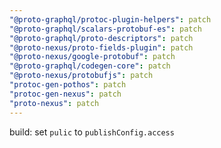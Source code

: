 ```yaml
---
"@proto-graphql/protoc-plugin-helpers": patch
"@proto-graphql/scalars-protobuf-es": patch
"@proto-graphql/proto-descriptors": patch
"@proto-nexus/proto-fields-plugin": patch
"@proto-nexus/google-protobuf": patch
"@proto-graphql/codegen-core": patch
"@proto-nexus/protobufjs": patch
"protoc-gen-pothos": patch
"protoc-gen-nexus": patch
"proto-nexus": patch
---
```


build: set `pulic` to `publishConfig.access`
